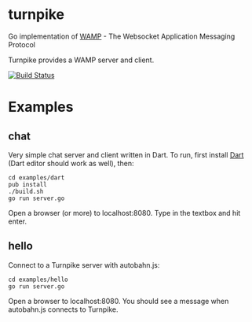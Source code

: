 turnpike
========

Go implementation of [WAMP](http://www.wamp.ws/) - The Websocket Application Messaging Protocol

Turnpike provides a WAMP server and client.

[![Build Status](https://drone.io/github.com/jcelliott/turnpike/status.png)](https://drone.io/github.com/jcelliott/turnpike/latest)

Examples
========

chat
----

Very simple chat server and client written in Dart. To run, first install [Dart](http://www.dartlang.org/tools/sdk/) (Dart editor should work as well), then:

    cd examples/dart
    pub install
    ./build.sh
    go run server.go

Open a browser (or more) to localhost:8080. Type in the textbox and hit enter.

hello
-----

Connect to a Turnpike server with autobahn.js:

    cd examples/hello
    go run server.go

Open a browser to localhost:8080. You should see a message when autobahn.js connects to Turnpike.

